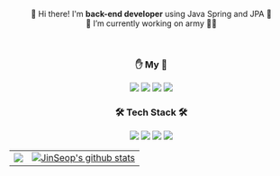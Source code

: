 
</p>
<p align="center">
  👋 Hi there! I'm <b>back-end developer</b> using Java Spring and JPA 🚀<br/>
  🔭 I’m currently working on army 💂‍♂️<br/>
</p>
</br>

<h3 align="center">✋ My 🤚</h3>
<p align="center">
  <a href="https://cnu-jinseop.tistory.com/" target="_blank"><img src="https://img.shields.io/badge/Blog-gray?style=flat-square&logo=TV%20Time&logoColor=white&link=https://cnu-jinseop.tistory.com/"/></a>
  <a href="mailto:tjq2702@naver.com" target="_blank"><img src="https://img.shields.io/badge/tjq2702@naver.com-03C75A?style=flat-square&logo=Naver&logoColor=white&link=tjq2702@naver.com"/></a>
  <a href="https://www.facebook.com/JinSeopDev" target = "_blank"><img src="https://img.shields.io/badge/-Facebook-1877f2?style=flat-square&logo=facebook&logoColor=white&link=https://www.facebook.com/JinSeopDev"/></a>
  <a href="https://www.instagram.com/dear_seop/" target="_blank"><img src="https://img.shields.io/badge/-Instagram-dd2a7b?style=flat-square&logo=instagram&logoColor=white&link=https://www.instagram.com/dear_seop/"/></a>

<h3 align="center">🛠 Tech Stack 🛠</h3>
<p align="center">
  <img src="https://img.shields.io/badge/Java-007396?style=flat-square&logo=Java&logoColor=white"/>
  <img src="https://img.shields.io/badge/SpringBoot-6DB33F?style=flat-square&logo=SpringBoot&logoColor=white"/> 
  <img src="https://img.shields.io/badge/Spring-6DB33F?style=flat-square&logo=Spring&logoColor=white"/>
  <img src="https://img.shields.io/badge/Thymeleaf-005F0F?style=flat-square&logo=Thymeleaf&logoColor=white"/>
  <!--<img src="https://img.shields.io/badge/Docker-2496ED?style=flat-square&logo=Docker&logoColor=white"/> -->
</p>

<table align = "center">
  <tr align = "center">
  <td><a href="https://solved.ac/tjq2702/"><img align="center" src = "http://mazassumnida.wtf/api/v2/generate_badge?boj=tjq2702"></ad></td>
    <td><a href="https://github.com/anuraghazra/github-readme-stats"><img align="center" src="https://github-readme-stats.vercel.app/api?username=kim-jin-seop&show_icons=true&include_all_commits=true&theme=buefy&hide_border=true" alt="JinSeop's github stats" /></a></td>
</table>

<!-- 로고 생성 https://simpleicons.org/-->
